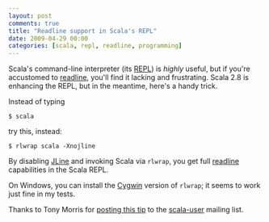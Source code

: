 ```yaml
---
layout: post
comments: true
title: "Readline support in Scala's REPL"
date: 2009-04-29 00:00
categories: [scala, repl, readline, programming]
---
```


Scala's command-line interpreter (its [REPL][]) is *highly* useful, but if
you're accustomed to [readline][], you'll find it lacking and frustrating.
Scala 2.8 is enhancing the REPL, but in the meantime, here's a handy trick.

Instead of typing

    $ scala

try this, instead:

    $ rlwrap scala -Xnojline

By disabling [JLine][] and invoking Scala via `rlwrap`, you get full
[readline][] capabilities in the Scala REPL.

On Windows, you can install the [Cygwin][] version of `rlwrap`; it seems to
work just fine in my tests.

Thanks to Tony Morris for [posting this tip][] to the [scala-user][]
mailing list.

[REPL]: http://en.wikipedia.org/wiki/REPL
[readline]: http://tiswww.case.edu/php/chet/readline/rltop.html
[JLine]: http://jline.sourceforge.net/
[readline]: http://tiswww.case.edu/php/chet/readline/rltop.html
[Cygwin]: http://www.cygwin.com/
[posting this tip]: http://www.nabble.com/Re:-rlwrap-with-scala-interpreter-p23291192.html
[scala-user]: http://www.nabble.com/Scala---User-f30217.html
